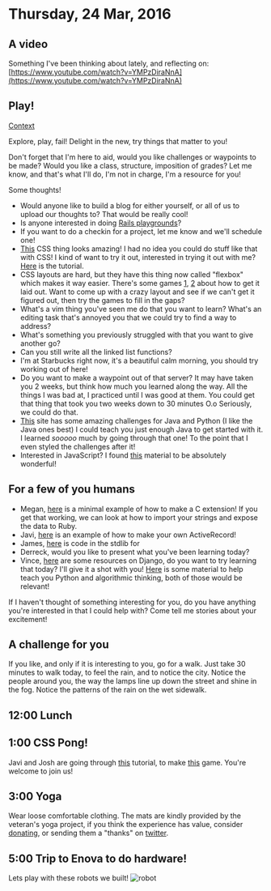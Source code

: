 Thursday, 24 Mar, 2016
======================

A video
-------

Something I've been thinking about lately, and reflecting on: [https://www.youtube.com/watch?v=YMPzDiraNnA](https://www.youtube.com/watch?v=YMPzDiraNnA)

Play!
-----

[Context](https://vimeo.com/160152647)

Explore, play, fail! Delight in the new,
try things that matter to you!

Don't forget that I'm here to aid,
would you like challenges or waypoints to be made?
Would you like a class, structure, imposition of grades?
Let me know, and that's what I'll do,
I'm not in charge, I'm a resource for you!

Some thoughts!

* Would anyone like to build a blog for either yourself, or all of us to upload our thoughts to?
  That would be really cool!
* Is anyone interested in doing [Rails playgrounds](https://github.com/JoshCheek/playgrounds)?
* If you want to do a checkin for a project, let me know and we'll schedule one!
* [This](http://codepen.io/alexmwalker/pen/paHcG) CSS thing looks amazing!
  I had no idea you could do stuff like that with CSS!
  I kind of want to try it out, interested in trying it out with me?
  [Here](http://www.sitepoint.com/css3-pong-insane-things-to-do-with-css/) is the tutorial.
* CSS layouts are hard, but they have this thing now called "flexbox" which makes it way easier.
  There's some games
  [1](http://www.flexboxdefense.com/),
  [2](http://flexboxfroggy.com/)
  about how to get it laid out.
  Want to come up with a crazy layout and see if we can't get it figured out, then try the games to fill in the gaps?
* What's a vim thing you've seen me do that you want to learn?
  What's an editing task that's annoyed you that we could try to find a way to address?
* What's something you previously struggled with that you want to give another go?
* Can you still write all the linked list functions?
* I'm at Starbucks right now, it's a beautiful calm morning, you should try working out of here!
* Do you want to make a waypoint out of that server? It may have taken you 2 weeks, but think how much you learned along the way.
  All the things I was bad at, I practiced until I was good at them.
  You could get that thing that took you two weeks down to 30 minutes O.o
  Seriously, we could do that.
* [This](http://codingbat.com/) site has some amazing challenges for Java and Python (I like the Java ones best)
  I could teach you just enough Java to get started with it.
  I learned *sooooo* much by going through that one!
  To the point that I even styled the challenges after it!
* Interested in JavaScript? I found [this](https://github.com/mdn/advanced-js-fundamentals-ck/)
  material to be absolutely wonderful!


For a few of you humans
-----------------------

* Megan, [here](https://gist.github.com/JoshCheek/4574453) is a minimal example of how to make a C extension!
  If you get that working, we can look at how to import your strings and expose the data to Ruby.
* Javi, [here](https://gist.github.com/JoshCheek/1bf40c3e44f3347295d5) is an example of how to make your own ActiveRecord!
* James, [here](http://www.rubydoc.info/stdlib/net/Net/FTP) is code in the stdlib for
* Derreck, would you like to present what you've been learning today?
* Vince, [here](https://www.djangoproject.com/start/) are some resources on Django,
  do you want to try learning that today? I'll give it a shot with you!
  [Here](http://codingbat.com/python) is some material to help teach you Python and algorithmic thinking,
  both of those would be relevant!

If I haven't thought of something interesting for you,
do you have anything you're interested in that I could help with?
Come tell me stories about your excitement!


A challenge for you
-------------------

If you like, and only if it is interesting to you, go for a walk.
Just take 30 minutes to walk today, to feel the rain, and to notice the city.
Notice the people around you, the way the lamps line up down the street and shine in the fog.
Notice the patterns of the rain on the wet sidewalk.


12:00 Lunch
-----------

1:00 CSS Pong!
--------------

Javi and Josh are going through [this](http://www.sitepoint.com/css3-pong-insane-things-to-do-with-css/)
tutorial, to make [this](http://codepen.io/alexmwalker/pen/paHcG) game.
You're welcome to join us!


3:00 Yoga
---------

Wear loose comfortable clothing.
The mats are kindly provided by the veteran's yoga project,
if you think the experience has value, consider [donating](http://www.veteransyogaproject.org/donate.html),
or sending them a "thanks" on [twitter](https://twitter.com/veteransyoga).


5:00 Trip to Enova to do hardware!
----------------------------------

Lets play with these robots we built!
![robot](https://s3.amazonaws.com/josh.cheek/images/scratch/robot.jpg)
